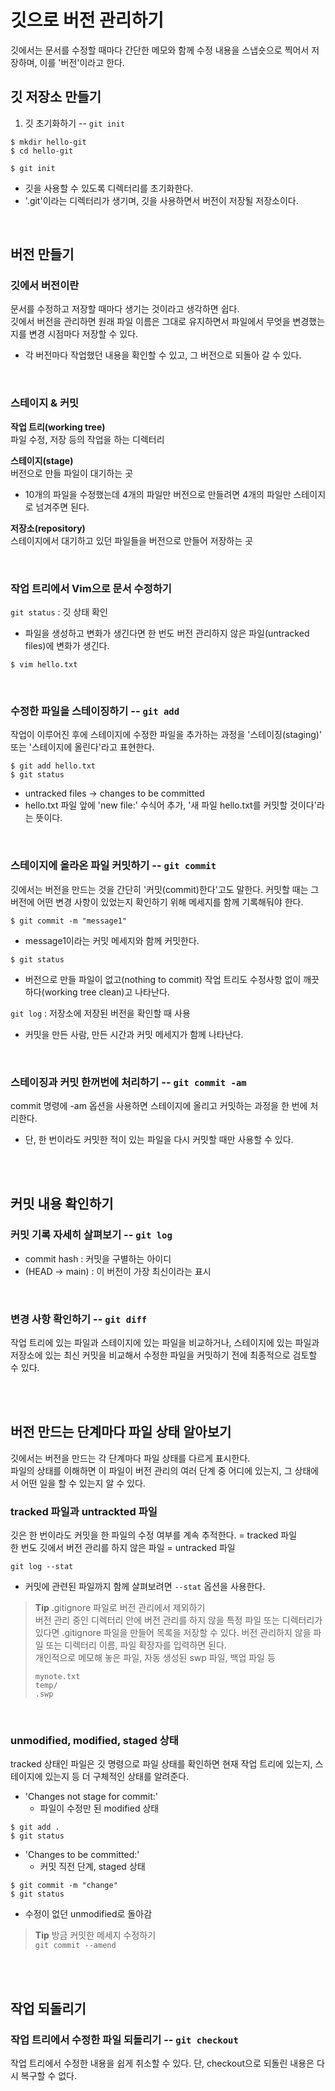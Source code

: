 # 깃으로 버전 관리하기
깃에서는 문서를 수정할 때마다 간단한 메모와 함께 수정 내용을 스냅숏으로 찍어서 저장하며, 이를 '버전'이라고 한다.

## 깃 저장소 만들기
1. 깃 초기화하기 -- ```git init```
```
$ mkdir hello-git
$ cd hello-git

$ git init
```
- 깃을 사용할 수 있도록 디렉터리를 초기화한다.
- '.git'이라는 디렉터리가 생기며, 깃을 사용하면서 버전이 저장될 저장소이다.

</br>

## 버전 만들기
### 깃에서 버전이란
문서를 수정하고 저장할 때마다 생기는 것이라고 생각하면 쉽다.  
깃에서 버전을 관리하면 원래 파일 이름은 그대로 유지하면서 파일에서 무엇을 변경했는지를 변경 시점마다 저장할 수 있다.
- 각 버전마다 작업했던 내용을 확인할 수 있고, 그 버전으로 되돌아 갈 수 있다.

</br>

### 스테이지 & 커밋
**작업 트리(working tree)**  
파일 수정, 저장 등의 작업을 하는 디렉터리

**스테이지(stage)**  
버전으로 만들 파일이 대기하는 곳
- 10개의 파일을 수정했는데 4개의 파일만 버전으로 만들려면 4개의 파일만 스테이지로 넘겨주면 된다.

**저장소(repository)**  
스테이지에서 대기하고 있던 파일들을 버전으로 만들어 저장하는 곳

</br>

### 작업 트리에서 Vim으로 문서 수정하기
```git status``` : 깃 상태 확인  
- 파일을 생성하고 변화가 생긴다면 한 번도 버전 관리하지 않은 파일(untracked files)에 변화가 생긴다.

```
$ vim hello.txt
```

</br>

### 수정한 파일을 스테이징하기 -- ```git add```
작업이 이루어진 후에 스테이지에 수정한 파일을 추가하는 과정을 '스테이징(staging)' 또는 '스테이지에 올린다'라고 표현한다.

```
$ git add hello.txt
$ git status
```
- untracked files -> changes to be committed
- hello.txt 파일 앞에 'new file:' 수식어 추가, '새 파일 hello.txt를 커밋할 것이다'라는 뜻이다.

</br>

### 스테이지에 올라온 파일 커밋하기 -- ```git commit```
깃에서는 버전을 만드는 것을 간단히 '커밋(commit)한다'고도 말한다. 커밋할 때는 그 버전에 어떤 변경 사항이 있었는지 확인하기 위해 메세지를 함께 기록해둬야 한다.

```
$ git commit -m "message1"
```
- message1이라는 커밋 메세지와 함께 커밋한다.
```
$ git status
```
- 버전으로 만들 파일이 없고(nothing to commit) 작업 트리도 수정사항 없이 깨끗하다(working tree clean)고 나타난다.

```git log``` : 저장소에 저장된 버전을 확인할 때 사용
- 커밋을 만든 사람, 만든 시간과 커밋 메세지가 함께 나타난다.

</br>

### 스테이징과 커밋 한꺼번에 처리하기 -- ```git commit -am```
commit 명령에 -am 옵션을 사용하면 스테이지에 올리고 커밋하는 과정을 한 번에 처리한다.
- 단, 한 번이라도 커밋한 적이 있는 파일을 다시 커밋할 때만 사용할 수 있다.

</br>
</br>

## 커밋 내용 확인하기

### 커밋 기록 자세히 살펴보기 -- ```git log```
- commit hash : 커밋을 구별하는 아이디
- (HEAD -> main) : 이 버전이 가장 최신이라는 표시

</br>

### 변경 사항 확인하기 -- ```git diff```
작업 트리에 있는 파일과 스테이지에 있는 파일을 비교하거나, 스테이지에 있는 파일과 저장소에 있는 최신 커밋을 비교해서 수정한 파일을 커밋하기 전에 최종적으로 검토할 수 있다.

</br>
</br>

## 버전 만드는 단계마다 파일 상태 알아보기
깃에서는 버전을 만드는 각 단계마다 파일 상태를 다르게 표시한다.  
파일의 상태를 이해하면 이 파일이 버전 관리의 여러 단계 중 어디에 있는지, 그 상태에서 어떤 일을 할 수 있는지 알 수 있다.

### tracked 파일과 untrackted 파일
깃은 한 번이라도 커밋을 한 파일의 수정 여부를 계속 추적한다. = tracked 파일  
한 번도 깃에서 버전 관리를 하지 않은 파일 = untracked 파일

```git log --stat```
- 커밋에 관련된 파일까지 함께 살펴보려면 ```--stat``` 옵션을 사용한다.

> **Tip** .gitignore 파일로 버전 관리에서 제외하기  
> 버전 관리 중인 디렉터리 안에 버전 관리를 하지 않을 특정 파일 또는 디렉터리가 있다면 .gitignore 파일을 만들어 목록을 저장할 수 있다. 버전 관리하지 않을 파일 또는 디렉터리 이름, 파일 확장자를 입력하면 된다.  
> 개인적으로 메모해 놓은 파일, 자동 생성된 swp 파일, 백업 파일 등  
> ```
> mynote.txt
> temp/
> .swp
> ```

</br>

### unmodified, modified, staged 상태
tracked 상태인 파일은 깃 명령으로 파일 상태를 확인하면 현재 작업 트리에 있는지, 스테이지에 있는지 등 더 구체적인 상태를 알려준다.
- 'Changes not stage for commit:'
    - 파일이 수정만 된 modified 상태

```
$ git add .
$ git status
```
- 'Changes to be committed:'
    - 커밋 직전 단계, staged 상태

```
$ git commit -m "change"
$ git status
```
- 수정이 없던 unmodified로 돌아감

> **Tip** 방금 커밋한 메세지 수정하기  
> ```git commit --amend```

</br>
</br>

## 작업 되돌리기
### 작업 트리에서 수정한 파일 되돌리기 -- ```git checkout```
작업 트리에서 수정한 내용을 쉽게 취소할 수 있다. 단, checkout으로 되돌린 내용은 다시 복구할 수 없다.